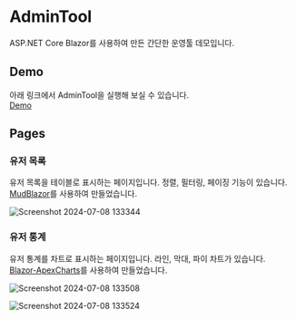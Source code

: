 # AdminTool
ASP.NET Core Blazor를 사용하여 만든 간단한 운영툴 데모입니다.

## Demo
아래 링크에서 AdminTool을 실행해 보실 수 있습니다.  
[Demo](https://www.jsk195.com/)

## Pages

### 유저 목록
유저 목록을 테이블로 표시하는 페이지입니다. 정렬, 필터링, 페이징 기능이 있습니다.  
[MudBlazor](https://github.com/MudBlazor/MudBlazor)를 사용하여 만들었습니다.  

![Screenshot 2024-07-08 133344](https://github.com/kimk-s/AdminTool/assets/71550078/2e74e70e-bf0d-4a99-b6c3-f2237b50ebba)

### 유저 통계
유저 통계를 차트로 표시하는 페이지입니다. 라인, 막대, 파이 차트가 있습니다.  
[Blazor-ApexCharts](https://github.com/apexcharts/Blazor-ApexCharts)를 사용하여 만들었습니다.  

![Screenshot 2024-07-08 133508](https://github.com/kimk-s/AdminTool/assets/71550078/fac136a4-9b6b-46e3-a9e9-e3ca99de7059)

![Screenshot 2024-07-08 133524](https://github.com/kimk-s/AdminTool/assets/71550078/a843b21f-2187-451c-bcca-6d15ff527f01)
